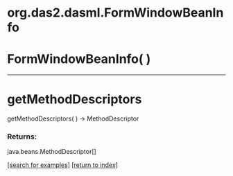 # org.das2.dasml.FormWindowBeanInfo



# FormWindowBeanInfo( )


***
<a name="getMethodDescriptors"></a>
# getMethodDescriptors
getMethodDescriptors(  ) &rarr; MethodDescriptor



### Returns:
java.beans.MethodDescriptor[]


<a href="https://github.com/autoplot/dev/search?q=getMethodDescriptors&unscoped_q=getMethodDescriptors">[search for examples]</a>
<a href="https://github.com/autoplot/documentation/blob/master/javadoc/index-all.md">[return to index]</a>

